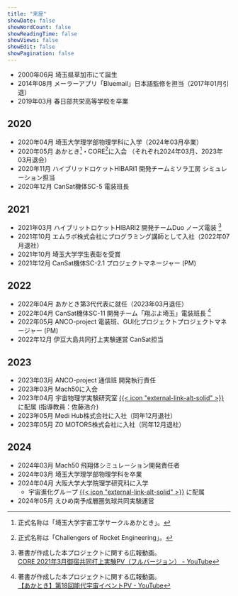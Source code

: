```yaml
---
title: "来歴"
showDate: false
showWordCount: false
showReadingTime: false
showViews: false
showEdit: false
showPagination: false
---
```


- 2000年06月 埼玉県草加市にて誕生
- 2014年08月 メーラーアプリ「Bluemail」日本語監修を担当（2017年01月引退）
- 2019年03月 春日部共栄高等学校を卒業

## 2020
- 2020年04月 埼玉大学理学部物理学科に入学（2024年03月卒業）
- 2020年05月 あかとき[^1]・CORE[^2]に入会 （それぞれ2024年03月、2023年03月退会）
- 2020年11月 ハイブリッドロケットHIBARI1 開発チームミソラ工房 シミュレーション担当
- 2020年12月 CanSat機体SC-5 電装班長

## 2021
- 2021年03月 ハイブリットロケットHIBARI2 開発チームDuo ノーズ電装 [^3]
- 2021年10月 エムラボ株式会社にプログラミング講師として入社（2022年07月退社）
- 2021年10月 埼玉大学学生表彰を受賞
- 2021年12月 CanSat機体SC-2.1 プロジェクトマネージャー (PM)

## 2022
- 2022年04月 あかとき第3代代表に就任（2023年03月退任）
- 2022年04月 CanSat機体SC-11 開発チーム「翔ぶよ埼玉」電装班長 [^4]
- 2022年05月 ANCO-project 電装班、GUI化プロジェクトプロジェクトマネージャー (PM)
- 2022年12月 伊豆大島共同打上実験運営 CanSat担当

## 2023
- 2023年03月 ANCO-project 通信班 開発執行責任
- 2023年03月 Mach50に入会
- 2023年04月 宇宙物理学実験研究室 [{{< icon "external-link-alt-solid" >}}](https://www.heal.phy.saitama-u.ac.jp/) に配属 (指導教員：佐藤浩介)
- 2023年05月 Medi Hub株式会社に入社（同年12月退社）
- 2023年05月 ZO MOTORS株式会社に入社（同年12月退社）

## 2024
- 2024年03月 Mach50 飛翔体シミュレーション開発責任者
- 2024年03月 埼玉大学理学部物理学科を卒業
- 2024年04月 大阪大学大学院理学研究科に入学
	- 宇宙進化グループ [{{< icon "external-link-alt-solid" >}}](https://astro-osaka.jp/OUTAP/index.html) に配属 
- 2024年05月 えひめ南予成層圏気球共同実験運営


[^1]: 正式名称は「埼玉大学宇宙工学サークルあかとき」。

[^2]: 正式名称は「Challengers of Rocket Engineering」。

[^3]: 著書が作成した本プロジェクトに関する広報動画。<br> [CORE 2021年3月御宿共同打上実験PV（フルバージョン） - YouTube](https://www.youtube.com/watch?v=CmlcOCtneyg)

[^4]: 著書が作成した本プロジェクトに関する広報動画。<br> [【あかとき】第18回能代宇宙イベントPV - YouTube](https://youtu.be/S79zff2qCGM)